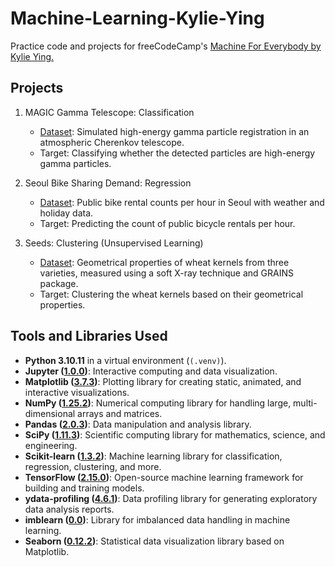 # Machine-Learning-Kylie-Ying

Practice code and projects for freeCodeCamp's [Machine For Everybody by Kylie Ying.](https://www.youtube.com/watch?v=i_LwzRVP7bg)

## Projects

1. MAGIC Gamma Telescope: Classification
   - [Dataset](https://archive.ics.uci.edu/dataset/159/magic+gamma+telescope): Simulated high-energy gamma particle registration in an atmospheric Cherenkov telescope.
   - Target: Classifying whether the detected particles are high-energy gamma particles.

2. Seoul Bike Sharing Demand: Regression
   - [Dataset](https://archive.ics.uci.edu/dataset/560/seoul+bike+sharing+demand): Public bike rental counts per hour in Seoul with weather and holiday data.
   - Target: Predicting the count of public bicycle rentals per hour.

3. Seeds: Clustering (Unsupervised Learning)
   - [Dataset](https://archive.ics.uci.edu/dataset/236/seeds): Geometrical properties of wheat kernels from three varieties, measured using a soft X-ray technique and GRAINS package.
   - Target: Clustering the wheat kernels based on their geometrical properties.

## Tools and Libraries Used

- **Python 3.10.11** in a virtual environment (`(.venv)`).
- **Jupyter ([1.0.0](https://pypi.org/project/jupyter/1.0.0/))**: Interactive computing and data visualization.
- **Matplotlib ([3.7.3](https://pypi.org/project/matplotlib/3.7.3/))**: Plotting library for creating static, animated, and interactive visualizations.
- **NumPy ([1.25.2](https://pypi.org/project/numpy/1.25.2/))**: Numerical computing library for handling large, multi-dimensional arrays and matrices.
- **Pandas ([2.0.3](https://pypi.org/project/pandas/2.0.3/))**: Data manipulation and analysis library.
- **SciPy ([1.11.3](https://pypi.org/project/scipy/1.11.3/))**: Scientific computing library for mathematics, science, and engineering.
- **Scikit-learn ([1.3.2](https://pypi.org/project/scikit-learn/1.3.2/))**: Machine learning library for classification, regression, clustering, and more.
- **TensorFlow ([2.15.0](https://pypi.org/project/tensorflow/2.15.0/))**: Open-source machine learning framework for building and training models.
- **ydata-profiling ([4.6.1](https://pypi.org/project/ydata-profiling/4.6.1/))**: Data profiling library for generating exploratory data analysis reports.
- **imblearn ([0.0](https://pypi.org/project/imblearn/0.0/))**: Library for imbalanced data handling in machine learning.
- **Seaborn ([0.12.2](https://pypi.org/project/seaborn/0.12.2/))**: Statistical data visualization library based on Matplotlib.
